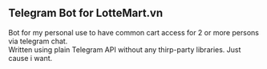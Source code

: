 ## Telegram Bot for LotteMart.vn

Bot for my personal use to have common cart access for 2 or more persons via telegram chat.  
Written using plain Telegram API without any thirp-party libraries. Just cause i want.
